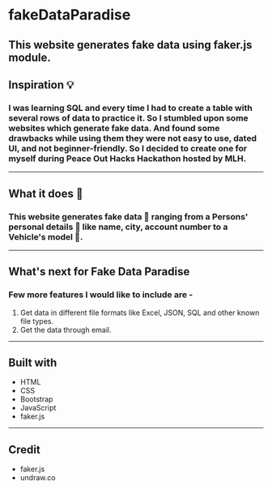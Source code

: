 # fakeDataParadise
This website generates fake data using faker.js module.
---
## Inspiration 💡
### I was learning SQL and every time I had to create a table with several rows of data to practice it.  So I  stumbled upon some websites which generate fake data. And found some drawbacks while using them they were not easy to use, dated UI, and not beginner-friendly. So I decided to create one for myself during Peace Out Hacks Hackathon hosted by MLH.
---
## What it does 🧐
### This website generates fake data 📝 ranging from a Persons' personal details 🧍 like name, city, account number to a Vehicle's model 🚗.
---
## What's next for Fake Data Paradise
### Few more features I would like to include are -
1. Get data in different file formats like Excel, JSON, SQL and other known file types.
2. Get the data through email.
---
## Built with
* HTML
* CSS
* Bootstrap
* JavaScript
* faker.js
---
## Credit
* faker.js
* undraw.co
